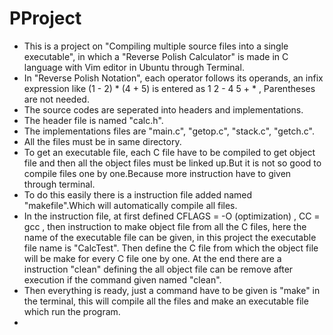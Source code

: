 # PProject

- This is a project on "Compiling multiple source files into a single executable", in which a "Reverse Polish Calculator" is made in C language with Vim editor in Ubuntu through      Terminal.
- In "Reverse Polish Notation", each operator follows its operands, an infix expression like (1 - 2) * (4 + 5) is entered as 1 2 - 4 5 + * , Parentheses are not needed.
- The source codes are seperated into headers and implementations.
- The header file is named "calc.h".
- The implementations files are "main.c", "getop.c", "stack.c", "getch.c".
- All the files must be in same directory.
- To get an executable file, each C file have to be compiled to get object file and then all the object files must be linked up.But it is not so good to compile files one by one.Because more instruction have to given through terminal.
- To do this easily there is a instruction file added named "makefile".Which will automatically compile all files.
- In the instruction file, at first defined CFLAGS = -O (optimization) , CC = gcc , then instruction to make object file from all the C files, here the name of the executable file can be given, in this project the executable file name is "CalcTest". Then define the C file from which the object file will be make for every C file one by one. At the end there are a instruction "clean" defining the all object file can be remove after execution if the command given named "clean".
- Then everything is ready, just a command have to be given is "make" in the terminal, this will compile all the files and make an executable file which run the program.
-
